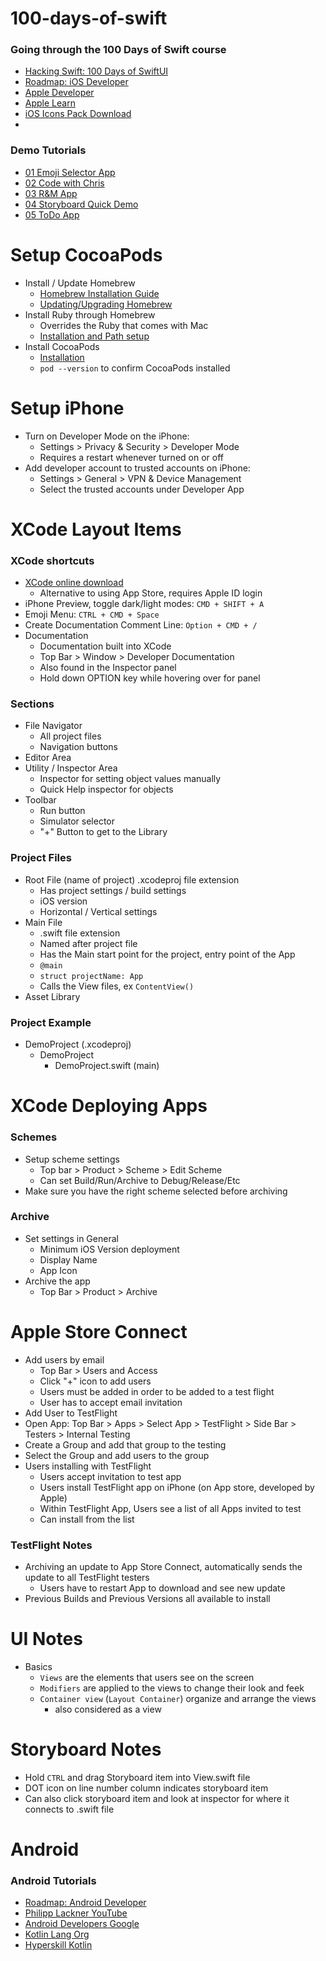 # 100-days-of-swift

### Going through the 100 Days of Swift course

- [Hacking Swift: 100 Days of SwiftUI](https://www.hackingwithswift.com/100/swiftui)
- [Roadmap: iOS Developer](https://roadmap.sh/ios)
- [Apple Developer](https://developer.apple.com/)
- [Apple Learn](https://developer.apple.com/learn/)
- [iOS Icons Pack Download](https://developer.apple.com/sf-symbols/)
-

### Demo Tutorials

- [01 Emoji Selector App](https://youtu.be/nqTcAzPS3oc?si=ht1HXpnLeILSAGSR)
- [02 Code with Chris](https://www.youtube.com/playlist?list=PLMRqhzcHGw1Y5Cluhf7pKRNZtKaA3Q4kg)
- [03 R&M App](https://www.youtube.com/playlist?list=PL5PR3UyfTWvdl4Ya_2veOB6TM16FXuv4y)
- [04 Storyboard Quick Demo](https://youtu.be/oZGAicT2zbg?si=z65NFC9qt4MjcTPL)
- [05 ToDo App](https://www.youtube.com/playlist?list=PLwvDm4VfkdpheGqemblOIA7v3oq0MS30i)

# Setup CocoaPods

- Install / Update Homebrew
  - [Homebrew Installation Guide](https://brew.sh/)
  - [Updating/Upgrading Homebrew](https://osxdaily.com/2021/02/13/how-update-homebrew-mac/)
- Install Ruby through Homebrew
  - Overrides the Ruby that comes with Mac
  - [Installation and Path setup](https://mac.install.guide/ruby/13)
- Install CocoaPods
  - [Installation](https://cocoapods.org/)
  - `pod --version` to confirm CocoaPods installed

# Setup iPhone

- Turn on Developer Mode on the iPhone:
  - Settings > Privacy & Security > Developer Mode
  - Requires a restart whenever turned on or off
- Add developer account to trusted accounts on iPhone:
  - Settings > General > VPN & Device Management
  - Select the trusted accounts under Developer App  

# XCode Layout Items

### XCode shortcuts

- [XCode online download](https://developer.apple.com/download/all/)
  - Alternative to using App Store, requires Apple ID login
- iPhone Preview, toggle dark/light modes: `CMD + SHIFT + A`
- Emoji Menu: `CTRL + CMD + Space`
- Create Documentation Comment Line: `Option + CMD + /`
- Documentation
  - Documentation built into XCode
  - Top Bar > Window > Developer Documentation
  - Also found in the Inspector panel
  - Hold down OPTION key while hovering over for panel

### Sections

- File Navigator
  - All project files
  - Navigation buttons
- Editor Area
- Utility / Inspector Area
  -  Inspector for setting object values manually
  -  Quick Help inspector for objects
- Toolbar
  - Run button
  - Simulator selector
  - "+" Button to get to the Library

### Project Files

- Root File (name of project) .xcodeproj file extension
  - Has project settings / build settings
  - iOS version
  - Horizontal / Vertical settings
- Main File
  - .swift file extension
  - Named after project file
  - Has the Main start point for the project, entry point of the App
  - `@main`
  - `struct projectName: App`
  - Calls the View files, ex `ContentView()`
- Asset Library 

### Project Example

- DemoProject (.xcodeproj)
  - DemoProject
    - DemoProject.swift (main)
   
# XCode Deploying Apps

### Schemes

- Setup scheme settings
  - Top bar > Product > Scheme > Edit Scheme
  - Can set Build/Run/Archive to Debug/Release/Etc
- Make sure you have the right scheme selected before archiving   

### Archive

- Set settings in General
  - Minimum iOS Version deployment
  - Display Name
  - App Icon
- Archive the app
  - Top Bar > Product > Archive
 
# Apple Store Connect

- Add users by email
  - Top Bar > Users and Access
  - Click "+" icon to add users
  - Users must be added in order to be added to a test flight
  - User has to accept email invitation
-  Add User to TestFlight
  - Open App: Top Bar > Apps > Select App > TestFlight > Side Bar > Testers > Internal Testing
  - Create a Group and add that group to the testing
  - Select the Group and add users to the group
- Users installing with TestFlight
  - Users accept invitation to test app
  - Users install TestFlight app on iPhone (on App store, developed by Apple)
  - Within TestFlight App, Users see a list of all Apps invited to test
  - Can install from the list 

### TestFlight Notes

- Archiving an update to App Store Connect, automatically sends the update to all TestFlight testers
  - Users have to restart App to download and see new update
- Previous Builds and Previous Versions all available to install
   
# UI Notes

- Basics
  -  `Views` are the elements that users see on the screen
  -  `Modifiers` are applied to the views to change their look and feek
  -  `Container view` (`Layout Container`) organize and arrange the views
     -  also considered as a view

# Storyboard Notes

- Hold `CTRL` and drag Storyboard item into View.swift file
- DOT icon on line number column indicates storyboard item
- Can also click storyboard item and look at inspector for where it connects to .swift file

# Android

### Android Tutorials

- [Roadmap: Android Developer](https://roadmap.sh/android)
- [Philipp Lackner YouTube](https://www.youtube.com/@PhilippLackner/playlists)
- [Android Developers Google](https://developer.android.com/courses)
- [Kotlin Lang Org](https://kotlinlang.org/)
- [Hyperskill Kotlin](https://hyperskill.org/categories/4)
